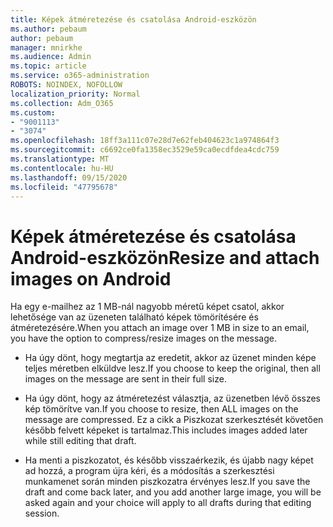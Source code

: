 ```yaml
---
title: Képek átméretezése és csatolása Android-eszközön
ms.author: pebaum
author: pebaum
manager: mnirkhe
ms.audience: Admin
ms.topic: article
ms.service: o365-administration
ROBOTS: NOINDEX, NOFOLLOW
localization_priority: Normal
ms.collection: Adm_O365
ms.custom:
- "9001113"
- "3074"
ms.openlocfilehash: 18ff3a111c07e28d7e62feb404623c1a974864f3
ms.sourcegitcommit: c6692ce0fa1358ec3529e59ca0ecdfdea4cdc759
ms.translationtype: MT
ms.contentlocale: hu-HU
ms.lasthandoff: 09/15/2020
ms.locfileid: "47795678"
---
```

# <a name="resize-and-attach-images-on-android"></a><span data-ttu-id="93098-102">Képek átméretezése és csatolása Android-eszközön</span><span class="sxs-lookup"><span data-stu-id="93098-102">Resize and attach images on Android</span></span>

<span data-ttu-id="93098-103">Ha egy e-mailhez az 1 MB-nál nagyobb méretű képet csatol, akkor lehetősége van az üzeneten található képek tömörítésére és átméretezésére.</span><span class="sxs-lookup"><span data-stu-id="93098-103">When you attach an image over 1 MB in size to an email, you have the option to compress/resize images on the message.</span></span>
 
- <span data-ttu-id="93098-104">Ha úgy dönt, hogy megtartja az eredetit, akkor az üzenet minden képe teljes méretben elküldve lesz.</span><span class="sxs-lookup"><span data-stu-id="93098-104">If you choose to keep the original, then all images on the message are sent in their full size.</span></span>
 
- <span data-ttu-id="93098-105">Ha úgy dönt, hogy az átméretezést választja, az üzenetben lévő összes kép tömörítve van.</span><span class="sxs-lookup"><span data-stu-id="93098-105">If you choose to resize, then ALL images on the message are compressed.</span></span>  <span data-ttu-id="93098-106">Ez a cikk a Piszkozat szerkesztését követően később felvett képeket is tartalmaz.</span><span class="sxs-lookup"><span data-stu-id="93098-106">This includes images added later while still editing that draft.</span></span>
 
- <span data-ttu-id="93098-107">Ha menti a piszkozatot, és később visszaérkezik, és újabb nagy képet ad hozzá, a program újra kéri, és a módosítás a szerkesztési munkamenet során minden piszkozatra érvényes lesz.</span><span class="sxs-lookup"><span data-stu-id="93098-107">If you save the draft and come back later, and you add another large image, you will be asked again and your choice will apply to all drafts during that editing session.</span></span>
 
